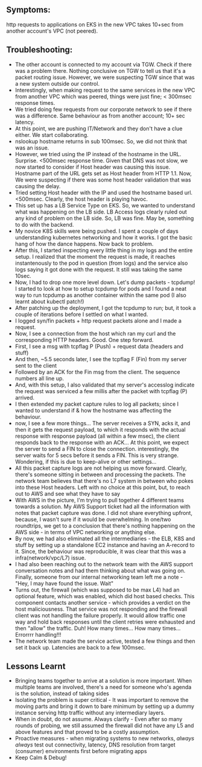 


## Symptoms:
http requests to applications on EKS in the new VPC takes 10+sec from another account's VPC (not peered).

## Troubleshooting:
- The other account is connected to my account via TGW. Check if there was a problem there. Nothing conclusive on TGW to tell us that it's a packet routing issue. However, we were suspecting TGW since that was a new system outside our control. 
- Interestingly, when making request to the same services in the new VPC from another VPC which was peered, things were just fine; < 300msec response times.
- We tried doing few requests from our corporate network to see if there was a difference. Same behaviour as from another account; 10+ sec latency.
- At this point, we are pushing IT/Network and they don't have a clue either. We start collaborating.
- nslookup hostname returns in sub 100msec. So, we did not think that was an issue.
- However, we tried using the IP instead of the hostname in the URL. Surprise. <500msec response time. Given that DNS was not slow, we now started to consider if Host header was causing this issue. Hostname part of the URL gets set as Host header from HTTP 1.1. Now, We were suspecting if there was some host header validation that was causing the delay.
- Tried setting Host header with the IP and used the hostname based url. <500msec. Clearly, the host header is playing havoc.
- This set up has a LB Service Type on EKS. So, we wanted to understand what was happening on the LB side. LB Access logs clearly ruled out any kind of problem on the LB side. So, LB was fine. May be, something to do with the backend.
- My novice K8S skills were being pushed. I spent a couple of days understanding kubernetes networking and how it works. I got the basic hang of how the dance happens. Now back to problem.  
- After this, I started inspecting every little thing in my logs and the entire setup. I realized that the moment the request is made, it reaches instantenously to the pod in question (from logs) and the service also logs saying it got done with the request. It still was taking the same 10sec.
- Now, I had to drop one more level down. Let's dump packets - tcpdump! I started to look at how to setup tcpdump for pods and I found a neat way to run tcpdump as another container within the same pod (I also learnt about kubectl patch!)
- After patching up the deployment, I got the tcpdump to run; but, it took a couple of iterations before I settled on what I wanted.
- I logged syn/fin packets + http request packets alone and I made a request.
- Now, I see a connection from the host which ran my curl and the corresponding HTTP headers. Good. One step forward.
- First, I see a msg with tcpflag P (Push) + request data (headers and stuff)
- And then, ~5.5 seconds later, I see the tcpflag F (Fin) from my server sent to the client
- Followed by an ACK for the Fin msg from the client. The sequence numbers all line up.
- And, with this setup, I also validated that my server's accesslog indicate the request was serviced a few millis after the packet with tcpflag (P) arrived.
- I then extended my packet capture rules to log all packets; since I wanted to understand if & how the hostname was affecting the behaviour. 
- now, I see a few more things... The server receives a SYN, acks it, and then it gets the request payload, to which it responds with the actual response with response payload (all within a few msec), the client responds back to the response with an ACK... At this point, we expect the server to send a FIN to close the connection. interestingly, the server waits for 5 secs before it sends a FIN. This is very strange. Wondering, if this is due to keep-alive or other settings...
- All this packet capture logs are not helping us move forward. Clearly, there's someone sitting in between and processing the packets. The network team believes that there's no L7 system in between who pokes into these Host headers. Left with no choice at this point, but, to reach out to AWS and see what they have to say
- With AWS in the picture, I'm trying to pull together 4 different teams towards a solution. My AWS Support ticket had all the information with notes that packet capture was done. I did not share everything upfront, because, I wasn't sure if it would be overwhelming. In one/two roundtrips, we get to a conclusion that there's nothing happening on the AWS side - in terms of VPC networking or anything else. 
- By now, we had also eliminated all the intermediaries - the ELB, K8S and stuff by setting up a standalone EC2 instance and having an A-record to it. Since, the behaviour was reproducible, it was clear that this was a infra(network/vpc/L7) issue.
- I had also been reaching out to the network team with the AWS support conversation notes and had them thinking about what was going on. Finally, someone from our internal networking team left me a note - "Hey, I may have found the issue. Wait"
- Turns out, the firewall (which was supposed to be max L4) had an optional feature, which was enabled, which did host based checks. This component contacts another service - which provides a verdict on the host maliciousness. That service was not responding and the firewall client was not handling the failure properly. It would allow traffic one way and hold back responses until the client retries were exhausted and then "allow" the traffic. Duh! How many times... How many times... Errorrrr handling!!!
- The network team made the service active, tested a few things and then set it back up. Latencies are back to a few 100msec.

## Lessons Learnt
- Bringing teams together to arrive at a solution is more important. When multiple teams are involved, there's a need for someone who's agenda is the solution, instead of taking sides
- Isolating the problem is super critical - It was important to remove the moving parts and bring it down to bare minimum by setting up a dummy instance serving http traffic without any intermediary layers.
- When in doubt, do not assume. Always clarify - Even after so many rounds of probing, we still assumed the firewall did not have any L5 and above features and that proved to be a costly assumption.
- Proactive measures - when migrating systems to new networks, _always_ _always_ test out connectivity, latency, DNS resolution from target (consumer) environments first before migrating apps
- Keep Calm & Debug!
